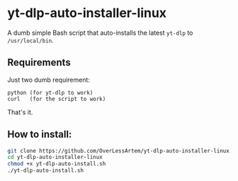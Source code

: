 # yt-dlp-auto-installer-linux

A dumb simple Bash script that auto-installs the latest `yt-dlp` to `/usr/local/bin`.


## Requirements
Just two dumb requirement:

    python (for yt-dlp to work)
    curl   (for the script to work)

That's it.

## How to install:

```bash
git clone https://github.com/OverLessArtem/yt-dlp-auto-installer-linux.git
cd yt-dlp-auto-installer-linux
chmod +x yt-dlp-auto-install.sh
./yt-dlp-auto-install.sh
